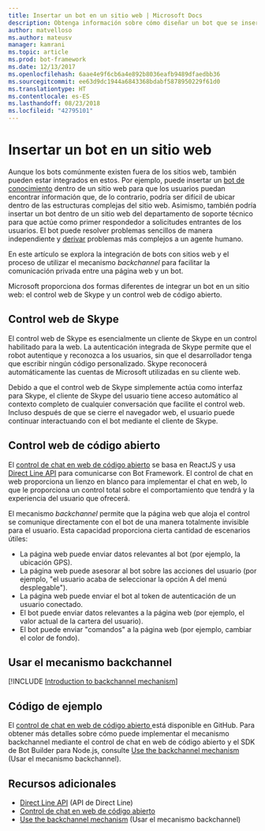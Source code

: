 ```yaml
---
title: Insertar un bot en un sitio web | Microsoft Docs
description: Obtenga información sobre cómo diseñar un bot que se insertará en un sitio web.
author: matvelloso
ms.author: mateusv
manager: kamrani
ms.topic: article
ms.prod: bot-framework
ms.date: 12/13/2017
ms.openlocfilehash: 6aae4e9f6cb6a4e892b8036eafb9489dfaedbb36
ms.sourcegitcommit: ee63d9dc1944a6843368bdabf5878950229f61d0
ms.translationtype: HT
ms.contentlocale: es-ES
ms.lasthandoff: 08/23/2018
ms.locfileid: "42795101"
---
```

# <a name="embed-a-bot-in-a-website"></a>Insertar un bot en un sitio web

Aunque los bots comúnmente existen fuera de los sitios web, también pueden estar integrados en estos. Por ejemplo, puede insertar un [bot de conocimiento](~/bot-service-design-pattern-knowledge-base.md) dentro de un sitio web para que los usuarios puedan encontrar información que, de lo contrario, podría ser difícil de ubicar dentro de las estructuras complejas del sitio web. Asimismo, también podría insertar un bot dentro de un sitio web del departamento de soporte técnico para que actúe como primer respondedor a solicitudes entrantes de los usuarios. El bot puede resolver problemas sencillos de manera independiente y [derivar](~/bot-service-design-pattern-handoff-human.md) problemas más complejos a un agente humano. 

En este artículo se explora la integración de bots con sitios web y el proceso de utilizar el mecanismo *backchannel* para facilitar la comunicación privada entre una página web y un bot. 

Microsoft proporciona dos formas diferentes de integrar un bot en un sitio web: el control web de Skype y un control web de código abierto.

## <a name="skype-web-control"></a>Control web de Skype

El control web de Skype es esencialmente un cliente de Skype en un control habilitado para la web. La autenticación integrada de Skype permite que el robot autentique y reconozca a los usuarios, sin que el desarrollador tenga que escribir ningún código personalizado. Skype reconocerá automáticamente las cuentas de Microsoft utilizadas en su cliente web. 

Debido a que el control web de Skype simplemente actúa como interfaz para Skype, el cliente de Skype del usuario tiene acceso  automático al contexto completo de cualquier conversación que facilite el control web. Incluso después de que se cierre el navegador web, el usuario puede continuar interactuando con el bot mediante el cliente de Skype. 

## <a name="open-source-web-control"></a>Control web de código abierto

El <a href="https://github.com/Microsoft/BotFramework-WebChat" target="_blank">control de chat en web de código abierto</a> se basa en ReactJS y usa [Direct Line API][directLineAPI] para comunicarse con Bot Framework. El control de chat en web proporciona un lienzo en blanco para implementar el chat en web, lo que le proporciona un control total sobre el comportamiento que tendrá y la experiencia del usuario que ofrecerá. 

El mecanismo *backchannel* permite que la página web que aloja el control se comunique directamente con el bot de una manera totalmente invisible para el usuario. Esta capacidad proporciona cierta cantidad de escenarios útiles: 

- La página web puede enviar datos relevantes al bot (por ejemplo, la ubicación GPS).
- La página web puede asesorar al bot sobre las acciones del usuario (por ejemplo, "el usuario acaba de seleccionar la opción A del menú desplegable").
- La página web puede enviar el bot al token de autenticación de un usuario conectado.
- El bot puede enviar datos relevantes a la página web (por ejemplo, el valor actual de la cartera del usuario).
- El bot puede enviar "comandos" a la página web (por ejemplo, cambiar el color de fondo).

## <a name="using-the-backchannel-mechanism"></a>Usar el mecanismo backchannel

[!INCLUDE [Introduction to backchannel mechanism](~/includes/snippet-backchannel.md)]

## <a name="sample-code"></a>Código de ejemplo

El <a href="https://github.com/Microsoft/BotFramework-WebChat" target="_blank">control de chat en web de código abierto </a> está disponible en GitHub. Para obtener más detalles sobre cómo puede implementar el mecanismo backchannel mediante el control de chat en web de código abierto y el SDK de Bot Builder para Node.js, consulte [Use the backchannel mechanism](~/nodejs/bot-builder-nodejs-backchannel.md) (Usar el mecanismo backchannel).

## <a name="additional-resources"></a>Recursos adicionales

- [Direct Line API][directLineAPI] (API de Direct Line)
- [Control de chat en web de código abierto](https://github.com/Microsoft/BotFramework-WebChat)
- [Use the backchannel mechanism](~/nodejs/bot-builder-nodejs-backchannel.md) (Usar el mecanismo backchannel)

[directLineAPI]: https://docs.botframework.com/en-us/restapi/directline3/#navtitle
